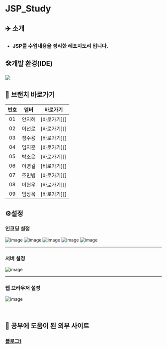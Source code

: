 # JSP_Study

## ✈️ 소개
- ### JSP를 수업내용을 정리한 레포지토리 입니다.

## 🛠개발 환경(IDE)

[![](https://img.shields.io/badge/eclipse-2C2255?style=for-the-badge&logo=eclipse&logoColor=white)]([https://code.visualstudio.com/download](https://www.eclipse.org/downloads/packages/release/2019-06/r/eclipse-ide-enterprise-java-developers))

## 🔗 브랜치 바로가기

| 번호 |  멤버  |   바로가기      | 
| :--: | :--------: | :---------------: |
|  01  | 안지혜 | [바로가기][] |
|  02  | 이선로 | [바로가기][] |
|  03  | 정수용 | [바로가기][] |
|  04  | 임지훈 | [바로가기][] |
|  05  | 박소은 | [바로가기][] |
|  06  | 이병길 | [비로가기][] |
|  07  | 조민병 | [바로가기][] |
|  08  | 이현우 | [바로가기][] |
|  09  | 임상욱 | [바로가기][] |

## ⚙️설정
### 인코딩 설정 <br/>
![image](https://github.com/Employment-Study/.github/assets/44068819/49b5c8bf-e3d1-48fa-b5cf-ad5b5fe8544d)
![image](https://github.com/Employment-Study/.github/assets/44068819/3ffc8b38-4314-4630-a992-9b9dc7d802b6)
![image](https://github.com/Employment-Study/.github/assets/44068819/3f1df0d8-daec-4b14-b245-87194fe71de0)
![image](https://github.com/Employment-Study/.github/assets/44068819/d51b314a-95f5-4531-acf9-47b38ad2110a)
![image](https://github.com/Employment-Study/.github/assets/44068819/dcd2e345-4d5b-44ba-9be0-9a5c4aa6a769)

---

### 서버 설정
![image](https://github.com/Employment-Study/.github/assets/44068819/5a958a69-1e18-4adf-8f13-4588a1982107)

---

### 웹 브라우저 설정
![image](https://github.com/Employment-Study/.github/assets/44068819/3e86b33b-8507-4569-b438-e5585cfb7ba8)
  
<br/>

## 📌 공부에 도움이 된 외부 사이트

### [블로그1](https://doitnow-man.tistory.com/entry/JSP-1-JSP-%EC%A0%95%EC%9D%98-%EB%B0%8F-%EB%8F%99%EC%9E%91-%EB%B0%A9%EC%8B%9D)

